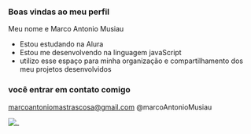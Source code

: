 ### Boas vindas ao meu perfil 

 Meu nome e Marco Antonio Musiau

- Estou estudando na Alura
- Estou me desenvolvendo na linguagem javaScript
- utilizo esse espaço para minha organização e compartilhamento dos meu projetos desenvolvidos 

### você entrar em contato comigo 

marcoantoniomastrascosa@gmail.com
@marcoAntonioMusiau


![_](https://media.tenor.com/mCiM7CmGGI4AAAAM/naruto.gif)
